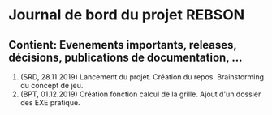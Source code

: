 # Journal de bord du projet REBSON
## Contient: Evenements importants, releases, décisions, publications de documentation, ...

1. (SRD, 28.11.2019) Lancement du projet. Création du repos. Brainstorming du concept de jeu.
2. (BPT, 01.12.2019) Création fonction calcul de la grille. Ajout d'un dossier des EXE pratique.
